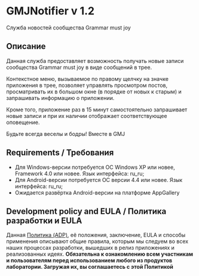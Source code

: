 # GMJNotifier v 1.2

Служба новостей сообщества Grammar must joy



## Описание

Данная служба предоставляет возможность получать новые записи сообщества Grammar must joy в виде сообщений в трее.


Контекстное меню, вызываемое по правому щелчку на значке приложения в трее, позволяет управлять просмотром постов,
просматривать их в большом окне (в порядке от новых к старым) и запрашивать информацию о приложении.

Кроме того, приложение раз в 15 минут самостоятельно запрашивает новые записи и при их наличии отображает соответствующее оповещение.

Будьте всегда веселы и бодры! Вместе в GMJ



## Requirements / Требования

- Для Windows-версии потребуется ОС Windows XP или новее, Framework 4.0 или новее. Язык интерфейса: ru_ru;
- Для Android-версии потребуется ОС версии 4.4 или новее. Язык интерфейса: ru_ru;
- Ожидается развёртка Android-версии на платформе AppGallery



## Development policy and EULA / Политика разработки и EULA

Данная [Политика (ADP)](https://vk.com/@rdaaow_fupl-adp), её положения, заключение, EULA и способы применения
описывают общие правила, которым мы следуем во всех наших процессах разработки, вышедших в релиз приложениях
и реализованных идеях.
**Обязательна к ознакомлению всем участникам и пользователям перед использованием любого из продуктов лаборатории.
Загружая их, вы соглашаетесь с этой Политикой**
